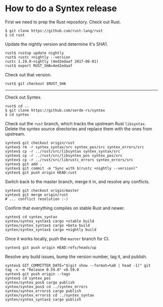 How to do a Syntex release
==========================

First we need to prep the Rust repository. Check out Rust.

```
$ git clone https://github.com/rust-lang/rust
$ cd rust
```

Update the nightly version and determine it's SHA1.

```
rust$ rustup update nightly
rust$ rustc +nightly --version
rustc 1.19.0-nightly (4ed2edaaf 2017-06-01)
rust$ export RUST_SHA=4ed2edaaf
```

Check out that version.

```
rust$ git checkout $RUST_SHA
```

---

Check out Syntex.

```
rust$ cd ..
$ git clone https://github.com/serde-rs/syntex
$ cd syntex
```

Check out the `rust` branch, which tracks the upstream Rust `libsyntax`. Delete
the syntex source directories and replace them with the ones from upstream.

```
syntex$ git checkout origin/rust
syntex$ rm -r syntex_syntax/src syntex_pos/src syntex_errors/src
syntex$ cp -r ../rust/src/libsyntax syntex_syntax/src
syntex$ cp -r ../rust/src/libsyntex_pos syntex_pos/src
syntex$ cp -r ../rust/src/librustc_errors syntex_errors/src
syntex$ git add .
syntex$ git commit -m "Sync with $(rustc +nightly --version)"
syntex$ git push origin HEAD:rust
```

Switch back to the master branch, merge it in, and resolve any conflicts.

```
syntex$ git checkout origin/master
syntex$ git merge origin/rust
# ... conflict resolution :-)
```

Confirm that everything compiles on stable Rust and newer.

```
syntex$ cd syntex_syntax
syntex/syntex_syntax$ cargo +stable build
syntex/syntex_syntax$ cargo +beta build
syntex/syntex_syntax$ cargo +nightly build
```

Once it works locally, push the `master` branch for CI.

```
syntex$ git push origin HEAD:refs/heads/up
```

Resolve any build issues, bump the version number, tag it, and publish.

```
syntex$ GIT_COMMITTER_DATE="$(git show --format=%aD | head -1)" git tag -s -m "Release 0.59.0" v0.59.0
syntex$ git push origin --tags
syntex$ cd syntex_pos
syntex/syntex_pos$ cargo publish
syntex/syntex_pos$ cd ../syntex_errors
syntex/syntex_errors$ cargo publish
syntex/syntex_errors$ cd ../syntex_syntax
syntex/syntex_syntax$ cargo publish
```
